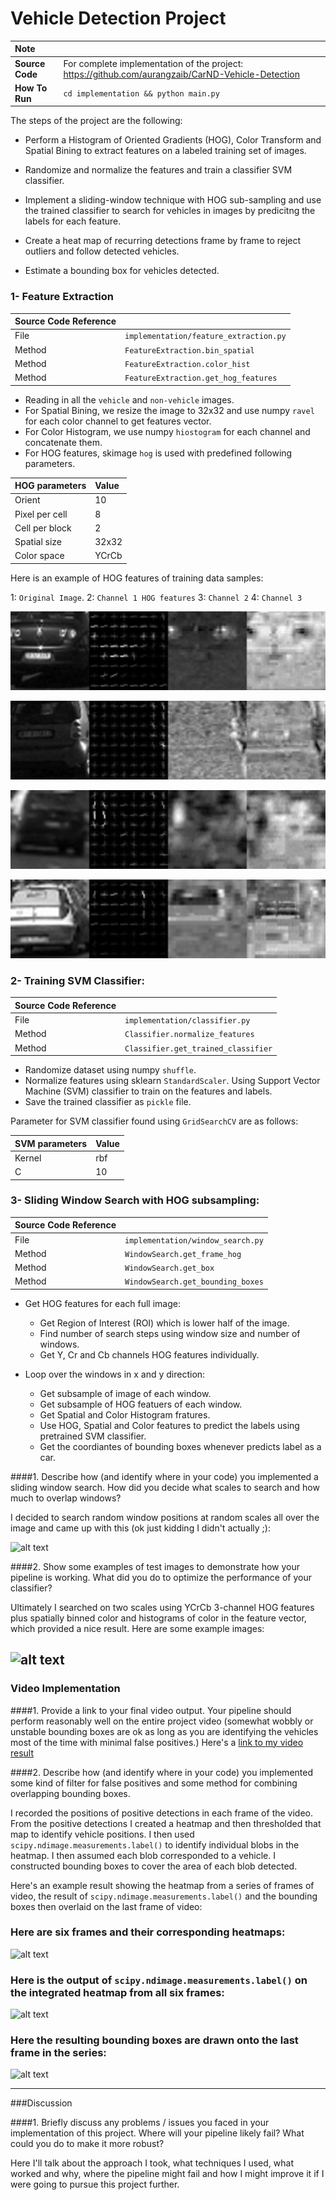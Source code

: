 # Vehicle Detection Project

| Note    | |
|:-----------|:-------------|
| **Source Code**  | For complete implementation of the project:  https://github.com/aurangzaib/CarND-Vehicle-Detection  |
| **How To Run**  | `cd implementation && python main.py`      |

The steps of the project are the following:

- Perform a Histogram of Oriented Gradients (HOG), Color Transform and Spatial Bining to extract features on a labeled training set of images.

- Randomize and normalize the features and train a classifier SVM classifier.

- Implement a sliding-window technique with HOG sub-sampling and use the trained classifier to search for vehicles in images by predicitng the labels for each feature.

- Create a heat map of recurring detections frame by frame to reject outliers and follow detected vehicles.

- Estimate a bounding box for vehicles detected.

[//]: # (Image References)
[image1]: ./examples/car_not_car.png
[image2]: ./examples/HOG_example.jpg
[image3]: ./examples/sliding_windows.jpg
[image4]: ./examples/sliding_window.jpg
[image5]: ./examples/bboxes_and_heat.png
[image6]: ./examples/labels_map.png
[image7]: ./examples/output_bboxes.png
[video1]: ./project_video.mp4

### 1-	Feature Extraction

| Source Code Reference    |  |
|:-----------|:-------------|
| File  | `implementation/feature_extraction.py`  |
| Method  | `FeatureExtraction.bin_spatial`      |
| Method  | `FeatureExtraction.color_hist`      |
| Method  | `FeatureExtraction.get_hog_features`      |

-	Reading in all the `vehicle` and `non-vehicle` images.
-	For Spatial Bining, we resize the image to 32x32 and use numpy `ravel` for each color channel to get features vector.
-	For Color Histogram, we use numpy `hiostogram` for each channel and concatenate them.
-	For HOG features, skimage `hog` is used with predefined following parameters.

| HOG parameters    |Value  |
|:-----------|:-------------|
| Orient  | 10  |
| Pixel per cell  | 8      |
| Cell per block  | 2      |
| Spatial size  | 32x32      |
| Color space  | YCrCb      |


Here is an example of HOG features of training data samples:

1: `Original Image`. 2:  `Channel 1 HOG features` 3: `Channel 2` 4: `Channel 3`

![alt text](./documentation/hog-features-1.png)

![alt text](./documentation/hog-features-2.png)

![alt text](./documentation/hog-features-3.png)

![alt text](./documentation/hog-features-4.png)


### 2-	Training SVM Classifier:

| Source Code Reference    |  |
|:-----------|:-------------|
| File  | `implementation/classifier.py`  |
| Method  | `Classifier.normalize_features`      |
| Method  | `Classifier.get_trained_classifier`      |

-	Randomize dataset using numpy `shuffle`.
-	Normalize features using sklearn `StandardScaler`.
Using Support Vector Machine (SVM) classifier to train on the features and labels.
-	Save the trained classifier as `pickle` file.

Parameter for SVM classifier found using `GridSearchCV` are as follows:

| SVM parameters    |Value  |
|:-----------|:-------------|
| Kernel  | rbf  |
| C  | 10      |

### 3-	Sliding Window Search with HOG subsampling:

| Source Code Reference    |  |
|:-----------|:-------------|
| File  | `implementation/window_search.py`  |
| Method  | `WindowSearch.get_frame_hog`      |
| Method  | `WindowSearch.get_box`      |
| Method  | `WindowSearch.get_bounding_boxes`      |

-	Get HOG features for each full image:
	-	Get Region of Interest (ROI) which is lower half of the image.
    -	Find number of search steps using window size and number of windows.
    -	Get Y, Cr and Cb channels HOG features individually.
    
-	Loop over the windows in x and y direction:
    -	Get subsample of image of each window.
	-	Get subsample of HOG featuers of each window.
    -	Get Spatial and Color Histogram fratures.
    -	Use HOG, Spatial and Color features to predict the labels using pretrained SVM classifier.
    -	Get the coordiantes of bounding boxes whenever predicts label as a car.
    
####1. Describe how (and identify where in your code) you implemented a sliding window search.  How did you decide what scales to search and how much to overlap windows?

I decided to search random window positions at random scales all over the image and came up with this (ok just kidding I didn't actually ;):

![alt text][image3]

####2. Show some examples of test images to demonstrate how your pipeline is working.  What did you do to optimize the performance of your classifier?

Ultimately I searched on two scales using YCrCb 3-channel HOG features plus spatially binned color and histograms of color in the feature vector, which provided a nice result.  Here are some example images:

![alt text][image4]
---

### Video Implementation

####1. Provide a link to your final video output.  Your pipeline should perform reasonably well on the entire project video (somewhat wobbly or unstable bounding boxes are ok as long as you are identifying the vehicles most of the time with minimal false positives.)
Here's a [link to my video result](./project_video.mp4)


####2. Describe how (and identify where in your code) you implemented some kind of filter for false positives and some method for combining overlapping bounding boxes.

I recorded the positions of positive detections in each frame of the video.  From the positive detections I created a heatmap and then thresholded that map to identify vehicle positions.  I then used `scipy.ndimage.measurements.label()` to identify individual blobs in the heatmap.  I then assumed each blob corresponded to a vehicle.  I constructed bounding boxes to cover the area of each blob detected.  

Here's an example result showing the heatmap from a series of frames of video, the result of `scipy.ndimage.measurements.label()` and the bounding boxes then overlaid on the last frame of video:

### Here are six frames and their corresponding heatmaps:

![alt text][image5]

### Here is the output of `scipy.ndimage.measurements.label()` on the integrated heatmap from all six frames:
![alt text][image6]

### Here the resulting bounding boxes are drawn onto the last frame in the series:
![alt text][image7]



---

###Discussion

####1. Briefly discuss any problems / issues you faced in your implementation of this project.  Where will your pipeline likely fail?  What could you do to make it more robust?

Here I'll talk about the approach I took, what techniques I used, what worked and why, where the pipeline might fail and how I might improve it if I were going to pursue this project further.  

